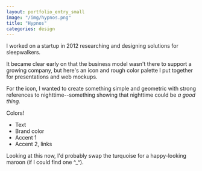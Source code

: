 ```yaml
---
layout: portfolio_entry_small
image: "/img/hypnos.png"
title: "Hypnos"
categories: design
---
```


I worked on a startup in 2012 researching and designing solutions for
sleepwalkers.

It became clear early on that the business model wasn't there to
support a growing company, but here's an icon and rough color palette I put
together for presentations and web mockups.

For the icon, I wanted to create something simple and geometric with strong
references to nighttime--something showing that nighttime could be *a good
thing.*

Colors!

- Text
- Brand color
- Accent 1
- Accent 2, links

Looking at this now, I'd probably swap the turquoise for a happy-looking maroon
(if I could find one ^_^).
